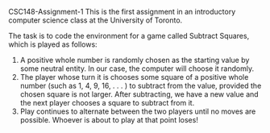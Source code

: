 CSC148-Assignment-1
This is the first assignment in an introductory computer science class at the University of Toronto.

The task is to code the environment for a game called Subtract Squares, which is played as follows:
<ol>
<li>A positive whole number is randomly chosen as the starting value by some neutral entity. In our case, the computer will choose it randomly.
<li>The player whose turn it is chooses some square of a positive whole number (such as 1, 4, 9, 16, . . . ) to subtract from the value, provided the chosen square is not larger. After subtracting, we have a new value and the next player chooses a square to subtract from it.
<li>Play continues to alternate between the two players until no moves are possible. Whoever is about to play at that point loses!
</ol>
